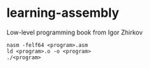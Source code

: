 # learning-assembly

Low-level programming book from Igor Zhirkov

```
nasm -felf64 <program>.asm
ld <program>.o -o <program>
./<program>
```
